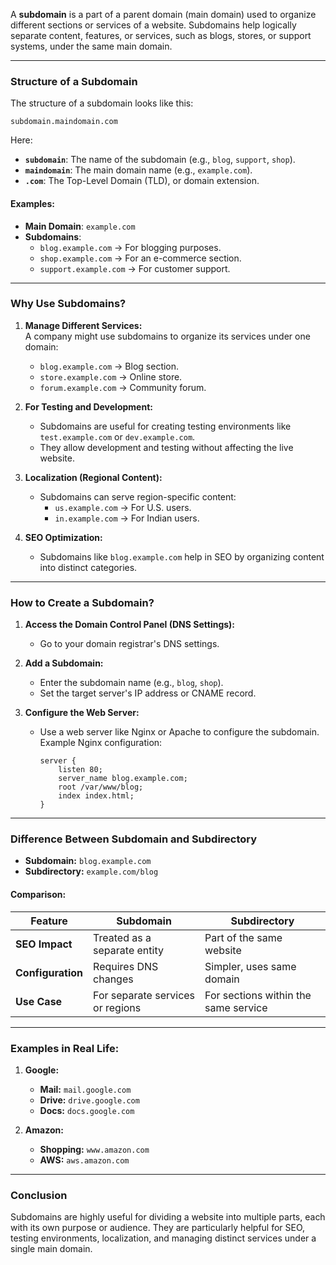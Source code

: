 A **subdomain** is a part of a parent domain (main domain) used to organize different sections or services of a website. Subdomains help logically separate content, features, or services, such as blogs, stores, or support systems, under the same main domain.

---

### **Structure of a Subdomain**
The structure of a subdomain looks like this:  
```
subdomain.maindomain.com
```

Here:  
- **`subdomain`**: The name of the subdomain (e.g., `blog`, `support`, `shop`).  
- **`maindomain`**: The main domain name (e.g., `example.com`).  
- **`.com`**: The Top-Level Domain (TLD), or domain extension.  

#### Examples:
- **Main Domain**: `example.com`  
- **Subdomains**:  
  - `blog.example.com` → For blogging purposes.  
  - `shop.example.com` → For an e-commerce section.  
  - `support.example.com` → For customer support.

---

### **Why Use Subdomains?**
1. **Manage Different Services:**  
   A company might use subdomains to organize its services under one domain:  
   - `blog.example.com` → Blog section.  
   - `store.example.com` → Online store.  
   - `forum.example.com` → Community forum.  

2. **For Testing and Development:**  
   - Subdomains are useful for creating testing environments like `test.example.com` or `dev.example.com`.  
   - They allow development and testing without affecting the live website.

3. **Localization (Regional Content):**  
   - Subdomains can serve region-specific content:  
     - `us.example.com` → For U.S. users.  
     - `in.example.com` → For Indian users.  

4. **SEO Optimization:**  
   - Subdomains like `blog.example.com` help in SEO by organizing content into distinct categories.

---

### **How to Create a Subdomain?**
1. **Access the Domain Control Panel (DNS Settings):**  
   - Go to your domain registrar's DNS settings.

2. **Add a Subdomain:**  
   - Enter the subdomain name (e.g., `blog`, `shop`).  
   - Set the target server's IP address or CNAME record.

3. **Configure the Web Server:**  
   - Use a web server like Nginx or Apache to configure the subdomain. Example Nginx configuration:  
     ```nginx
     server {
         listen 80;
         server_name blog.example.com;
         root /var/www/blog;
         index index.html;
     }
     ```

---

### **Difference Between Subdomain and Subdirectory**
- **Subdomain:** `blog.example.com`  
- **Subdirectory:** `example.com/blog`  

#### **Comparison:**
| **Feature**         | **Subdomain**          | **Subdirectory**         |
|----------------------|------------------------|--------------------------|
| **SEO Impact**       | Treated as a separate entity | Part of the same website  |
| **Configuration**    | Requires DNS changes  | Simpler, uses same domain |
| **Use Case**         | For separate services or regions | For sections within the same service |

---

### **Examples in Real Life:**
1. **Google:**
   - **Mail:** `mail.google.com`  
   - **Drive:** `drive.google.com`  
   - **Docs:** `docs.google.com`  

2. **Amazon:**
   - **Shopping:** `www.amazon.com`  
   - **AWS:** `aws.amazon.com`  

---

### **Conclusion**
Subdomains are highly useful for dividing a website into multiple parts, each with its own purpose or audience. They are particularly helpful for SEO, testing environments, localization, and managing distinct services under a single main domain.
